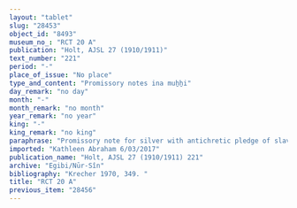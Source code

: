 ```yaml
---
layout: "tablet"
slug: "28453"
object_id: "8493"
museum_no_: "RCT 20 A"
publication: "Holt, AJSL 27 (1910/1911)"
text_number: "221"
period: "-"
place_of_issue: "No place"
type_and_content: "Promissory notes ina muẖẖi"
day_remark: "no day"
month: "-"
month_remark: "no month"
year_remark: "no year"
king: "-"
king_remark: "no king"
paraphrase: "Promissory note for silver with antichretic pledge of slave<br /> <strong>B</strong> owes 2 minas and a broken amount of shekels of medium quality white silver, of which one-eighth is alloy, to <strong>A</strong>. He pledges two of his female slaves: <strong><sup>f</sup>C<sub>1</sub></strong>, on whose hand the name of the debtor&#39;s father is written and <strong><sup>f</sup>C<sub>2</sub></strong>, on whose hand the debtor&#39;s own name is written. The income from their work will cover the debt (antichresis).<br /> <br /> <strong>A</strong> = Mu&scaron;ēzib/Bēl-abu-uṣur(?); <strong>B</strong> = &Scaron;i&scaron;ku/Iddināya//Egibi; <strong><sup>f</sup>C<sub>1</sub></strong> = <sup>f</sup>Mu&scaron;ēzibtu, slave of <strong>B</strong> or <strong>B</strong>&#39;s father, Iddināya; <strong><sup>f</sup>C<sub>2</sub></strong> = <sup>f</sup>Nāru"
imported: "Kathleen Abraham 6/03/2017"
publication_name: "Holt, AJSL 27 (1910/1911) 221"
archive: "Egibi/Nūr-Sîn"
bibliography: "Krecher 1970, 349. "
title: "RCT 20 A"
previous_item: "28456"
---
```

